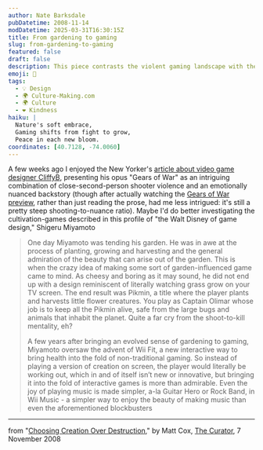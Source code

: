 ```yaml
---
author: Nate Barksdale
pubDatetime: 2008-11-14
modDatetime: 2025-03-31T16:30:15Z
title: From gardening to gaming
slug: from-gardening-to-gaming
featured: false
draft: false
description: This piece contrasts the violent gaming landscape with the nurturing, creative visions of renowned designer Shigeru Miyamoto.
emoji: 🌱
tags:
  - 💡 Design
  - 🌍 Culture-Making.com
  - 🌍 Culture
  - ❤️ Kindness
haiku: |
  Nature's soft embrace,  
  Gaming shifts from fight to grow,  
  Peace in each new bloom.
coordinates: [40.7128, -74.0060]
---
```


A few weeks ago I enjoyed the New Yorker's [article about video game designer CliffyB](http://www.newyorker.com/reporting/2008/11/03/081103fa_fact_bissell?currentPage=all), presenting his opus "Gears of War" as an intriguing combination of close-second-person shooter violence and an emotionally nuanced backstory (though after actually watching the [Gears of War preview](http://www.youtube.com/watch?v=ccWrbGEFgI8), rather than just reading the prose, had me less intrigued: it's still a pretty steep shooting-to-nuance ratio). Maybe I'd do better investigating the cultivation-games described in this profile of "the Walt Disney of game design," Shigeru Miyamoto

> One day Miyamoto was tending his garden. He was in awe at the process of planting, growing and harvesting and the general admiration of the beauty that can arise out of the garden. This is when the crazy idea of making some sort of garden-influenced game came to mind. As cheesy and boring as it may sound, he did not end up with a design reminiscent of literally watching grass grow on your TV screen. The end result was Pikmin, a title where the player plants and harvests little flower creatures. You play as Captain Olimar whose job is to keep all the Pikmin alive, safe from the large bugs and animals that inhabit the planet. Quite a far cry from the shoot-to-kill mentality, eh?
>
> A few years after bringing an evolved sense of gardening to gaming, Miyamoto oversaw the advent of Wii Fit, a new interactive way to bring health into the fold of non-traditional gaming. So instead of playing a version of creation on screen, the player would literally be working out, which in and of itself isn’t new or innovative, but bringing it into the fold of interactive games is more than admirable. Even the joy of playing music is made simpler, a-la Guitar Hero or Rock Band, in Wii Music - a simpler way to enjoy the beauty of making music than even the aforementioned blockbusters

---

from "[Choosing Creation Over Destruction](http://web.archive.org/web/20160621162335/http://www.curatormagazine.com/mattcox/choosing-creation-over-destruction/)," by Matt Cox, [The Curator](http://web.archive.org/web/20160621162335/http://www.curatormagazine.com/mattcox/choosing-creation-over-destruction/), 7 November 2008
